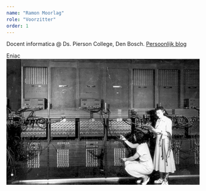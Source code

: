 ```yaml
---
name: "Ramon Moorlag"
role: "Voorzitter"
order: 1
---
```

Docent informatica @ Ds. Pierson College, Den Bosch.
[Persoonlijk blog](https://ramonmoorlag.nl)

Eniac
![Mijn eerste computer](/assets/img/content/eniac4.jpg)
